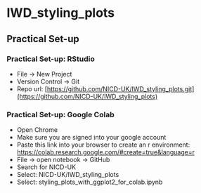 # IWD_styling_plots

## Practical Set-up

### Practical Set-up: RStudio  
- File -> New Project  
- Version Control -> Git   
- Repo url: [https://github.com/NICD-UK/IWD_styling_plots.git](https://github.com/NICD-UK/IWD_styling_plots)  

### Practical Set-up: Google Colab  

- Open Chrome  
- Make sure you are signed into your google account  
- Paste this link into your browser to create an r environment: https://colab.research.google.com/#create=true&language=r  
- File -> open notebook -> GitHub  
- Search for NICD-UK  
- Select: NICD-UK/IWD_styling_plots  
- Select: styling_plots_with_ggplot2_for_colab.ipynb   
